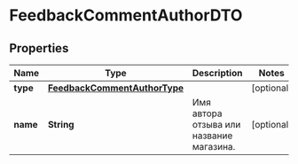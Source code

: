 

# FeedbackCommentAuthorDTO

## Properties

Name | Type | Description | Notes
------------ | ------------- | ------------- | -------------
**type** | [**FeedbackCommentAuthorType**](FeedbackCommentAuthorType.md) |  |  [optional]
**name** | **String** | Имя автора отзыва или название магазина. |  [optional]




